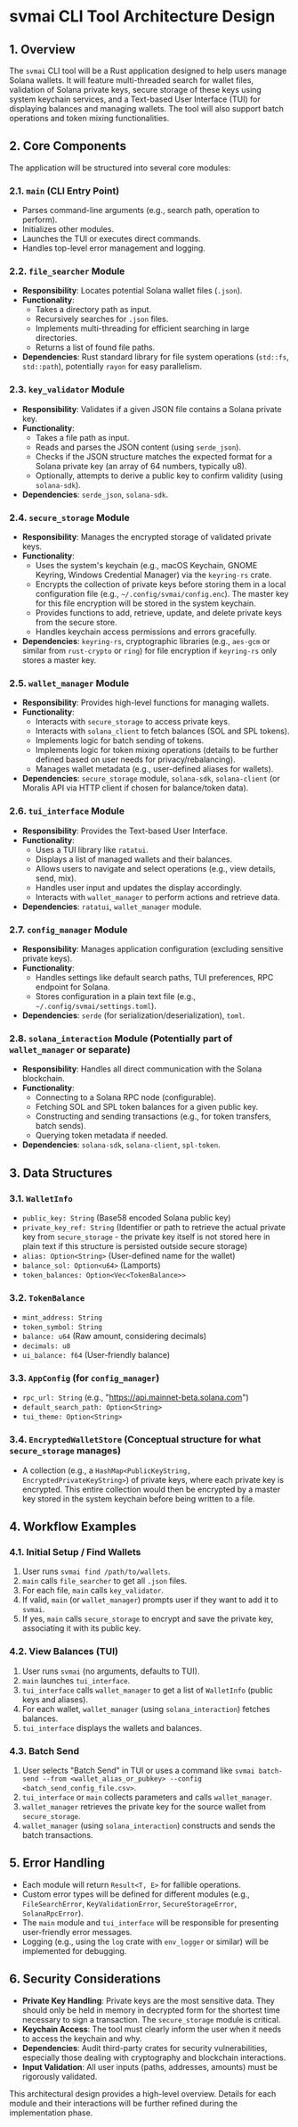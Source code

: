 # svmai CLI Tool Architecture Design

## 1. Overview

The `svmai` CLI tool will be a Rust application designed to help users manage Solana wallets. It will feature multi-threaded search for wallet files, validation of Solana private keys, secure storage of these keys using system keychain services, and a Text-based User Interface (TUI) for displaying balances and managing wallets. The tool will also support batch operations and token mixing functionalities.

## 2. Core Components

The application will be structured into several core modules:

### 2.1. `main` (CLI Entry Point)
   - Parses command-line arguments (e.g., search path, operation to perform).
   - Initializes other modules.
   - Launches the TUI or executes direct commands.
   - Handles top-level error management and logging.

### 2.2. `file_searcher` Module
   - **Responsibility**: Locates potential Solana wallet files (`.json`).
   - **Functionality**:
     - Takes a directory path as input.
     - Recursively searches for `.json` files.
     - Implements multi-threading for efficient searching in large directories.
     - Returns a list of found file paths.
   - **Dependencies**: Rust standard library for file system operations (`std::fs`, `std::path`), potentially `rayon` for easy parallelism.

### 2.3. `key_validator` Module
   - **Responsibility**: Validates if a given JSON file contains a Solana private key.
   - **Functionality**:
     - Takes a file path as input.
     - Reads and parses the JSON content (using `serde_json`).
     - Checks if the JSON structure matches the expected format for a Solana private key (an array of 64 numbers, typically u8).
     - Optionally, attempts to derive a public key to confirm validity (using `solana-sdk`).
   - **Dependencies**: `serde_json`, `solana-sdk`.

### 2.4. `secure_storage` Module
   - **Responsibility**: Manages the encrypted storage of validated private keys.
   - **Functionality**:
     - Uses the system's keychain (e.g., macOS Keychain, GNOME Keyring, Windows Credential Manager) via the `keyring-rs` crate.
     - Encrypts the collection of private keys before storing them in a local configuration file (e.g., `~/.config/svmai/config.enc`). The master key for this file encryption will be stored in the system keychain.
     - Provides functions to add, retrieve, update, and delete private keys from the secure store.
     - Handles keychain access permissions and errors gracefully.
   - **Dependencies**: `keyring-rs`, cryptographic libraries (e.g., `aes-gcm` or similar from `rust-crypto` or `ring`) for file encryption if `keyring-rs` only stores a master key.

### 2.5. `wallet_manager` Module
   - **Responsibility**: Provides high-level functions for managing wallets.
   - **Functionality**:
     - Interacts with `secure_storage` to access private keys.
     - Interacts with `solana_client` to fetch balances (SOL and SPL tokens).
     - Implements logic for batch sending of tokens.
     - Implements logic for token mixing operations (details to be further defined based on user needs for privacy/rebalancing).
     - Manages wallet metadata (e.g., user-defined aliases for wallets).
   - **Dependencies**: `secure_storage` module, `solana-sdk`, `solana-client` (or Moralis API via HTTP client if chosen for balance/token data).

### 2.6. `tui_interface` Module
   - **Responsibility**: Provides the Text-based User Interface.
   - **Functionality**:
     - Uses a TUI library like `ratatui`.
     - Displays a list of managed wallets and their balances.
     - Allows users to navigate and select operations (e.g., view details, send, mix).
     - Handles user input and updates the display accordingly.
     - Interacts with `wallet_manager` to perform actions and retrieve data.
   - **Dependencies**: `ratatui`, `wallet_manager` module.

### 2.7. `config_manager` Module
   - **Responsibility**: Manages application configuration (excluding sensitive private keys).
   - **Functionality**:
     - Handles settings like default search paths, TUI preferences, RPC endpoint for Solana.
     - Stores configuration in a plain text file (e.g., `~/.config/svmai/settings.toml`).
   - **Dependencies**: `serde` (for serialization/deserialization), `toml`.

### 2.8. `solana_interaction` Module (Potentially part of `wallet_manager` or separate)
   - **Responsibility**: Handles all direct communication with the Solana blockchain.
   - **Functionality**:
     - Connecting to a Solana RPC node (configurable).
     - Fetching SOL and SPL token balances for a given public key.
     - Constructing and sending transactions (e.g., for token transfers, batch sends).
     - Querying token metadata if needed.
   - **Dependencies**: `solana-sdk`, `solana-client`, `spl-token`.

## 3. Data Structures

### 3.1. `WalletInfo`
   - `public_key: String` (Base58 encoded Solana public key)
   - `private_key_ref: String` (Identifier or path to retrieve the actual private key from `secure_storage` - the private key itself is not stored here in plain text if this structure is persisted outside secure storage)
   - `alias: Option<String>` (User-defined name for the wallet)
   - `balance_sol: Option<u64>` (Lamports)
   - `token_balances: Option<Vec<TokenBalance>>`

### 3.2. `TokenBalance`
   - `mint_address: String`
   - `token_symbol: String`
   - `balance: u64` (Raw amount, considering decimals)
   - `decimals: u8`
   - `ui_balance: f64` (User-friendly balance)

### 3.3. `AppConfig` (for `config_manager`)
   - `rpc_url: String` (e.g., "https://api.mainnet-beta.solana.com")
   - `default_search_path: Option<String>`
   - `tui_theme: Option<String>`

### 3.4. `EncryptedWalletStore` (Conceptual structure for what `secure_storage` manages)
   - A collection (e.g., a `HashMap<PublicKeyString, EncryptedPrivateKeyString>`) of private keys, where each private key is encrypted. This entire collection would then be encrypted by a master key stored in the system keychain before being written to a file.

## 4. Workflow Examples

### 4.1. Initial Setup / Find Wallets
   1. User runs `svmai find /path/to/wallets`.
   2. `main` calls `file_searcher` to get all `.json` files.
   3. For each file, `main` calls `key_validator`.
   4. If valid, `main` (or `wallet_manager`) prompts user if they want to add it to `svmai`.
   5. If yes, `main` calls `secure_storage` to encrypt and save the private key, associating it with its public key.

### 4.2. View Balances (TUI)
   1. User runs `svmai` (no arguments, defaults to TUI).
   2. `main` launches `tui_interface`.
   3. `tui_interface` calls `wallet_manager` to get a list of `WalletInfo` (public keys and aliases).
   4. For each wallet, `wallet_manager` (using `solana_interaction`) fetches balances.
   5. `tui_interface` displays the wallets and balances.

### 4.3. Batch Send
   1. User selects "Batch Send" in TUI or uses a command like `svmai batch-send --from <wallet_alias_or_pubkey> --config <batch_send_config_file.csv>`.
   2. `tui_interface` or `main` collects parameters and calls `wallet_manager`.
   3. `wallet_manager` retrieves the private key for the source wallet from `secure_storage`.
   4. `wallet_manager` (using `solana_interaction`) constructs and sends the batch transactions.

## 5. Error Handling
   - Each module will return `Result<T, E>` for fallible operations.
   - Custom error types will be defined for different modules (e.g., `FileSearchError`, `KeyValidationError`, `SecureStorageError`, `SolanaRpcError`).
   - The `main` module and `tui_interface` will be responsible for presenting user-friendly error messages.
   - Logging (e.g., using the `log` crate with `env_logger` or similar) will be implemented for debugging.

## 6. Security Considerations
   - **Private Key Handling**: Private keys are the most sensitive data. They should only be held in memory in decrypted form for the shortest time necessary to sign a transaction. The `secure_storage` module is critical.
   - **Keychain Access**: The tool must clearly inform the user when it needs to access the keychain and why.
   - **Dependencies**: Audit third-party crates for security vulnerabilities, especially those dealing with cryptography and blockchain interactions.
   - **Input Validation**: All user inputs (paths, addresses, amounts) must be rigorously validated.

This architectural design provides a high-level overview. Details for each module and their interactions will be further refined during the implementation phase.

